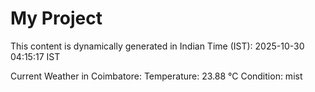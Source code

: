 # My Project

This content is dynamically generated in Indian Time (IST): 2025-10-30 04:15:17 IST


Current Weather in Coimbatore:
Temperature: 23.88 °C
Condition: mist
